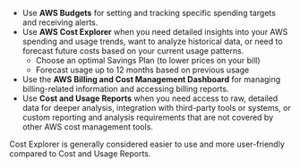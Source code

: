 
- Use **AWS Budgets** for setting and tracking specific spending targets and receiving alerts.
- Use **AWS Cost Explorer** when you need detailed insights into your AWS spending and usage trends, want to analyze historical data, or need to forecast future costs based on your current usage patterns.
	- Choose an optimal Savings Plan (to lower prices on your bill)
	- Forecast usage up to 12 months based on previous usage
- Use the **AWS Billing and Cost Management Dashboard** for managing billing-related information and accessing billing reports.
- Use **Cost and Usage Reports** when you need access to raw, detailed data for deeper analysis, integration with third-party tools or systems, or custom reporting and analysis requirements that are not covered by other AWS cost management tools.

Cost Explorer is generally considered easier to use and more user-friendly compared to Cost and Usage Reports.